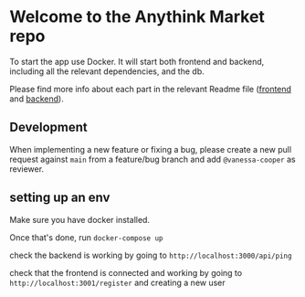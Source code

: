 # Welcome to the Anythink Market repo

To start the app use Docker. It will start both frontend and backend, including all the relevant dependencies, and the db.

Please find more info about each part in the relevant Readme file ([frontend](frontend/readme.md) and [backend](backend/README.md)).

## Development

When implementing a new feature or fixing a bug, please create a new pull request against `main` from a feature/bug branch and add `@vanessa-cooper` as reviewer.

## setting up an env

Make sure you have docker installed.

Once that's done, run `docker-compose up`

check the backend is working by going to `http://localhost:3000/api/ping`

check that the frontend is connected and working by going to `http://localhost:3001/register` and creating a new user